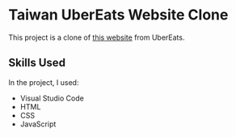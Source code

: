 # Taiwan UberEats Website Clone
This project is a clone of [this website](https://www.ubereats.com/tw-en/city/taipei-nwt) from UberEats.

## Skills Used

In the project, I used:

* Visual Studio Code
* HTML
* CSS
* JavaScript